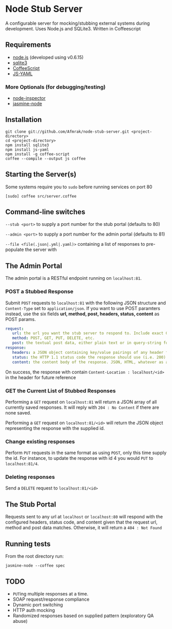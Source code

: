 # Node Stub Server

A configurable server for mocking/stubbing external systems during development. Uses Node.js and SQLite3. Written in Coffeescript

## Requirements

* [node.js](http://nodejs.org/) (developed using v0.6.15)
* [sqlite3](https://github.com/developmentseed/node-sqlite3)
* [CoffeeScript](http://coffeescript.org/)
* [JS-YAML](https://github.com/nodeca/js-yaml)

### More Optionals (for debugging/testing)

* [node-inspector](https://github.com/dannycoates/node-inspector)
* [jasmine-node](https://github.com/mhevery/jasmine-node)

## Installation

    git clone git://github.com/Afmrak/node-stub-server.git <project-directory>
    cd <project-directory>
    npm install sqlite3
    npm install js-yaml
    npm install -g coffee-script
    coffee --compile --output js coffee

## Starting the Server(s)

Some systems require you to `sudo` before running services on port 80

    [sudo] coffee src/server.coffee

## Command-line switches

`--stub <port>` to supply a port number for the stub portal (defaults to 80)

`--admin <port>` to supply a port number for the admin portal (defaults to 81)

`--file <file(.json|.yml|.yaml)>` containing a list of responses to pre-populate the server with

## The Admin Portal

The admin portal is a RESTful endpoint running on `localhost:81`.

### POST a Stubbed Response

Submit `POST` requests to `localhost:81` with the following JSON structure and `Content-Type` set to `application/json`. If you want to use POST paramters instead, use the six fields **url, method, post, headers, status, content** as POST params.

```yaml
request:
   url: the url you want the stub server to respond to. Include exact GET url will query parameters here
   method: POST, GET, PUT, DELETE, etc.
   post: the textual post data, either plain text or in query-string format that is required for the response you are stubbing
response:
   headers: a JSON object containing key/value pairings of any header fields the server should respond to the given url with
   status: the HTTP 1.1 status code the response should use (i.e. 200)
   content: the content body of the response. JSON, HTML, whatever as a string
```

On success, the response with contain `Content-Location : localhost/<id>` in the header for future reference

### GET the Current List of Stubbed Responses

Performing a `GET` request on `localhost:81` will return a JSON array of all currently saved responses. It will reply with `204 : No Content` if there are none saved.

Performing a `GET` request on `localhost:81/<id>` will return the JSON object representing the response with the supplied id.

### Change existing responses

Perform `PUT` requests in the same format as using `POST`, only this time supply the id. For instance, to update the response with id 4 you would `PUT` to `localhost:81/4`.

### Deleting responses

Send a `DELETE` request to `localhost:81/<id>`

## The Stub Portal

Requests sent to any url at `localhost` or `localhost:80` will respond with the configured headers, status code, and content given that the request url, method and post data matches. Otherwise, it will return a `404 : Not Found`

## Running tests

From the root directory run:

    jasmine-node --coffee spec

## TODO

* `PUT`ing multiple responses at a time.
* SOAP request/response compliance
* Dynamic port switching
* HTTP auth mocking
* Randomized responses based on supplied pattern (exploratory QA abuse)
